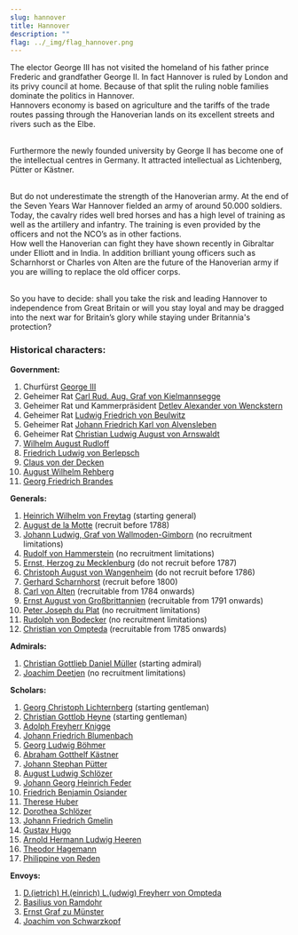 ```yaml
---
slug: hannover
title: Hannover
description: ""
flag: ../_img/flag_hannover.png
---
```


The elector George III has not visited the homeland of his father prince Frederic and grandfather George II. In fact Hannover is ruled by London and its privy council at home. Because of that split the ruling noble families dominate the politics in Hannover.
<br>Hannovers economy is based on agriculture and the tariffs of the trade routes passing through the Hanoverian lands on its excellent streets and rivers such as the Elbe.

<br>Furthermore the newly founded university by George II has become one of the intellectual centres in Germany. It attracted intellectual as Lichtenberg, Pütter or Kästner.

<br>But do not underestimate the strength of the Hanoverian army. At the end of the Seven Years War Hannover fielded an army of around 50.000 soldiers.
<br>Today, the cavalry rides well bred horses and has a high level of training as well as the artillery and infantry. The training is even provided by the officers and not the NCO’s as in other factions.
<br>How well the Hanoverian can fight they have shown recently in Gibraltar under Elliott and in India. In addition brilliant young officers such as Scharnhorst or Charles von Alten are the future of the Hanoverian army if you are willing to replace the old officer corps.

<br>So you have to decide: shall you take the risk and leading Hannover to independence from Great Britain or will you stay loyal and may be dragged into the next war for Britain’s glory while staying under Britannia's protection?<br/>

<p><h3>Historical characters:</h3></p>
<p><strong>Government:</strong><br/> 
<img src="https://steamuserimages-a.akamaihd.net/ugc/957481546474614277/0CC705B7950F74FCC96DF1A3ED9BB4A4F703EA03/" alt="" /></p>

1. Churfürst <a href="https://en.wikipedia.org/wiki/George_III_of_the_United_Kingdom" target="_blank" rel="noopener">George III</a>
2. Geheimer Rat <a href="https://de.wikipedia.org/wiki/Carl_Rudolph_August_von_Kielmannsegge" target="_blank" rel="noopener">Carl Rud. Aug. Graf von Kielmannsegge</a>
3. Geheimer Rat und Kammerpräsident <a href="https://de.wikipedia.org/wiki/Detlev_Alexander_von_Wenckstern" target="_blank" rel="noopener">Detlev Alexander von Wenckstern</a>
4. Geheimer Rat <a href="https://de.wikipedia.org/wiki/Ludwig_Friedrich_von_Beulwitz" target="_blank" rel="noopener">Ludwig Friedrich von Beulwitz</a>
5. Geheimer Rat <a href="https://de.wikipedia.org/wiki/Johann_Friedrich_Karl_von_Alvensleben" target="_blank" rel="noopener">Johann Friedrich Karl von Alvensleben</a>
6. Geheimer Rat <a href="https://de.wikipedia.org/wiki/Christian_Ludwig_August_von_Arnswaldt" target="_blank" rel="noopener">Christian Ludwig August von Arnswaldt</a>
7. <a href="https://de.wikipedia.org/wiki/Wilhelm_August_Rudloff" target="_blank" rel="noopener">Wilhelm August Rudloff</a>
8. <a href="https://de.wikipedia.org/wiki/Friedrich_Ludwig_von_Berlepsch" target="_blank" rel="noopener">Friedrich Ludwig von Berlepsch</a>
9. <a href="https://de.wikipedia.org/wiki/Klaus_von_der_Decken_(Minister)" target="_blank" rel="noopener">Claus von der Decken</a>
10. <a href="https://plato.stanford.edu/entries/august-rehberg/" target="_blank" rel="noopener"> August Wilhelm Rehberg</a>
11. <a href="https://de.wikipedia.org/wiki/Georg_Friedrich_Brandes" target="_blank" rel="noopener">Georg Friedrich Brandes</a>

<p><strong>Generals:</strong><br/> 
<img src="https://steamuserimages-a.akamaihd.net/ugc/957481546473282678/64AF02C7075849838A08F19B4A6F5A4ABB1C9373/" alt=""> </p>

1. <a href="https://en.wikipedia.org/wiki/Wilhelm_von_Freytag" target="_blank" rel="noopener">Heinrich Wilhelm von Freytag</a> (starting general)
2. <a href="https://en.wikipedia.org/wiki/August_de_la_Motte" target="_blank" rel="noopener">August de la Motte</a> (recruit before 1788)
3. <a href="https://en.wikipedia.org/wiki/Johann_Ludwig,_Reichsgraf_von_Wallmoden-Gimborn" target="_blank" rel="noopener">Johann Ludwig, Graf von Wallmoden-Gimborn</a> (no recruitment limitations)
4. <a href="https://de.wikipedia.org/wiki/Rudolf_von_Hammerstein" target="_blank" rel="noopener">Rudolf von Hammerstein</a> (no recruitment limitations)
5. <a href="https://en.wikipedia.org/wiki/Duke_Ernest_Gottlob_of_Mecklenburg" target="_blank" rel="noopener">Ernst, Herzog zu Mecklenburg</a> (do not recruit before 1787)
6. <a href="https://en.wikipedia.org/wiki/Christoph_August_von_Wangenheim" target="_blank" rel="noopener">Christoph August von Wangenheim</a> (do not recruit before 1786)
7. <a href="https://en.wikipedia.org/wiki/Gerhard_von_Scharnhorst" target="_blank" rel="noopener">Gerhard Scharnhorst</a> (recruit before 1800)
8. <a href="https://en.wikipedia.org/wiki/Charles,_Count_Alten" target="_blank" rel="noopener">Carl von Alten</a> (recruitable from 1784 onwards)
9. <a href="https://en.wikipedia.org/wiki/Ernest_Augustus,_King_of_Hanover" target="_blank" rel="noopener">Ernst August von Großbrittannien</a> (recruitable from 1791 onwards)
10. <a href="https://de.wikipedia.org/wiki/Peter_Joseph_du_Plat_%28Offizier%29" target="_blank" rel="noopener">Peter Joseph du Plat</a> (no recruitment limitations)
11. <a href="https://de.wikipedia.org/wiki/Rudolph_Albrecht_Bodecker" target="_blank" rel="noopener">Rudolph von Bodecker</a> (no recruitment limitations)
12. <a href="https://de.wikipedia.org/wiki/Christian_Friedrich_Wilhelm_von_Ompteda" target="_blank" rel="noopener">Christian von Ompteda</a> (recruitable from 1785 onwards)

<p><strong>Admirals:</strong><br/> 
<img src="https://steamuserimages-a.akamaihd.net/ugc/957481546479949883/3B7B042286C3156302E39047B1D36047495C1C14/" alt="" /></p>

1. <a href="https://de.wikipedia.org/wiki/Christian_Gottlieb_Daniel_M%C3%BCller" target="_blank" rel="noopener">Christian Gottlieb Daniel Müller</a> (starting admiral)
2. <a href="https://de.wikipedia.org/wiki/Elbzollfregatte#K%C3%B6nigreich_Hannover" target="_blank" rel="noopener">Joachim Deetjen</a> (no recruitment limitations)

<p><strong>Scholars:</strong><br/> 
<img src="https://steamuserimages-a.akamaihd.net/ugc/970993441120077445/F6F80866C951737A69B620114DB93148E0248136/" alt="" /></p>

1. <a href="https://en.wikipedia.org/wiki/Georg_Christoph_Lichtenberg" target="_blank" rel="noopener">Georg Christoph Lichternberg</a> (starting gentleman)
2. <a href="https://en.wikipedia.org/wiki/Christian_Gottlob_Heyne" target="_blank" rel="noopener">Christian Gottlob Heyne</a> (starting gentleman)
3. <a href="https://en.wikipedia.org/wiki/Adolph_Freiherr_Knigge" target="_blank" rel="noopener">Adolph Freyherr Knigge</a>
4. <a href="https://en.wikipedia.org/wiki/Johann_Friedrich_Blumenbach" target="_blank" rel="noopener">Johann Friedrich Blumenbach</a>
5. <a href="https://de.wikipedia.org/wiki/Georg_Ludwig_B%C3%B6hmer" target="_blank" rel="noopener">Georg Ludwig Böhmer</a>
6. <a href="https://en.wikipedia.org/wiki/Abraham_Gotthelf_K%C3%A4stner" target="_blank" rel="noopener">Abraham Gotthelf Kästner</a>
7. <a href="https://en.wikipedia.org/wiki/Johann_Stephan_P%C3%BCtter" target="_blank" rel="noopener">Johann Stephan Pütter</a>
8. <a href="https://en.wikipedia.org/wiki/August_Ludwig_von_Schl%C3%B6zer" target="_blank" rel="noopener">August Ludwig Schlözer</a>
9. <a href="https://en.wikipedia.org/wiki/Johann_Georg_Heinrich_Feder" target="_blank" rel="noopener">Johann Georg Heinrich Feder</a>
10. <a href="https://en.wikipedia.org/wiki/Friedrich_Benjamin_Osiander" target="_blank" rel="noopener">Friedrich Benjamin Osiander</a>
11. <a href="https://en.wikipedia.org/wiki/Therese_Huber" target="_blank" rel="noopener">Therese Huber</a>
12. <a href="https://en.wikipedia.org/wiki/Dorothea_von_Rodde-Schl%C3%B6zer" target="_blank" rel="noopener">Dorothea Schlözer</a>
13. <a href="https://en.wikipedia.org/wiki/Johann_Friedrich_Gmelin" target="_blank" rel="noopener">Johann Friedrich Gmelin</a>
14. <a href="https://en.wikipedia.org/wiki/Gustav_Hugo" target="_blank" rel="noopener">Gustav Hugo</a>
15. <a href="https://en.wikipedia.org/wiki/Arnold_Hermann_Ludwig_Heeren" target="_blank" rel="noopener">Arnold Hermann Ludwig Heeren</a>
16. <a href="https://de.wikipedia.org/wiki/Theodor_Hagemann" target="_blank" rel="noopener">Theodor Hagemann</a>
17. <a href="https://de.wikipedia.org/wiki/Philippine_von_Reden" target="_blank" rel="noopener">Philippine von Reden</a>

<p><strong>Envoys:</strong><br/>
<img src="https://steamuserimages-a.akamaihd.net/ugc/957481546479365170/8E1F2F7651FC48BD37E32E1019867F2112852726/" alt="" /></p> 

1. <a href="https://en.wikipedia.org/wiki/Dietrich_Heinrich_Ludwig_von_Ompteda" target="_blank" rel="noopener">D.(ietrich) H.(einrich) L.(udwig) Freyherr von Ompteda</a>
2. <a href="https://en.wikipedia.org/wiki/Basilius_von_Ramdohr" target="_blank" rel="noopener">Basilius von Ramdohr</a>
3. <a href="https://en.wikipedia.org/wiki/Ernst_zu_M%C3%BCnster" target="_blank" rel="noopener">Ernst Graf zu Münster</a>
4. <a href="https://de.wikipedia.org/wiki/Joachim_von_Schwarzkopf" target="_blank" rel="noopener">Joachim von Schwarzkopf</a>

